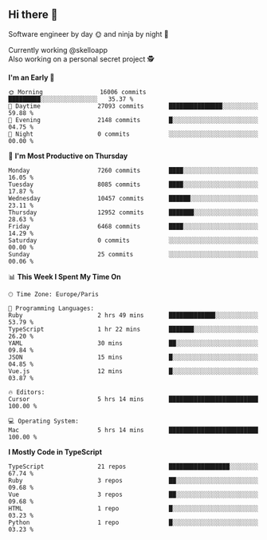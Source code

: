 ## Hi there 👋

Software engineer by day 🌞 and ninja by night 🌝

Currently working @skelloapp <br>
Also working on a personal secret project 🕵️

<!--START_SECTION:waka-->
**I'm an Early 🐤** 

```text
🌞 Morning                16006 commits       █████████░░░░░░░░░░░░░░░░   35.37 % 
🌆 Daytime                27093 commits       ███████████████░░░░░░░░░░   59.88 % 
🌃 Evening                2148 commits        █░░░░░░░░░░░░░░░░░░░░░░░░   04.75 % 
🌙 Night                  0 commits           ░░░░░░░░░░░░░░░░░░░░░░░░░   00.00 % 
```
📅 **I'm Most Productive on Thursday** 

```text
Monday                   7260 commits        ████░░░░░░░░░░░░░░░░░░░░░   16.05 % 
Tuesday                  8085 commits        ████░░░░░░░░░░░░░░░░░░░░░   17.87 % 
Wednesday                10457 commits       ██████░░░░░░░░░░░░░░░░░░░   23.11 % 
Thursday                 12952 commits       ███████░░░░░░░░░░░░░░░░░░   28.63 % 
Friday                   6468 commits        ████░░░░░░░░░░░░░░░░░░░░░   14.29 % 
Saturday                 0 commits           ░░░░░░░░░░░░░░░░░░░░░░░░░   00.00 % 
Sunday                   25 commits          ░░░░░░░░░░░░░░░░░░░░░░░░░   00.06 % 
```


📊 **This Week I Spent My Time On** 

```text
🕑︎ Time Zone: Europe/Paris

💬 Programming Languages: 
Ruby                     2 hrs 49 mins       █████████████░░░░░░░░░░░░   53.79 % 
TypeScript               1 hr 22 mins        ███████░░░░░░░░░░░░░░░░░░   26.20 % 
YAML                     30 mins             ██░░░░░░░░░░░░░░░░░░░░░░░   09.84 % 
JSON                     15 mins             █░░░░░░░░░░░░░░░░░░░░░░░░   04.85 % 
Vue.js                   12 mins             █░░░░░░░░░░░░░░░░░░░░░░░░   03.87 % 

🔥 Editors: 
Cursor                   5 hrs 14 mins       █████████████████████████   100.00 % 

💻 Operating System: 
Mac                      5 hrs 14 mins       █████████████████████████   100.00 % 
```

**I Mostly Code in TypeScript** 

```text
TypeScript               21 repos            █████████████████░░░░░░░░   67.74 % 
Ruby                     3 repos             ██░░░░░░░░░░░░░░░░░░░░░░░   09.68 % 
Vue                      3 repos             ██░░░░░░░░░░░░░░░░░░░░░░░   09.68 % 
HTML                     1 repo              █░░░░░░░░░░░░░░░░░░░░░░░░   03.23 % 
Python                   1 repo              █░░░░░░░░░░░░░░░░░░░░░░░░   03.23 % 
```




<!--END_SECTION:waka-->

<!--
**antoinelncl/antoinelncl** is a ✨ _special_ ✨ repository because its `README.md` (this file) appears on your GitHub profile.

Here are some ideas to get you started:

- 🔭 I’m currently working on ...
- 🌱 I’m currently learning ...
- 👯 I’m looking to collaborate on ...
- 🤔 I’m looking for help with ...
- 💬 Ask me about ...
- 📫 How to reach me: ...
- 😄 Pronouns: ...
- ⚡ Fun fact: ...
-->
